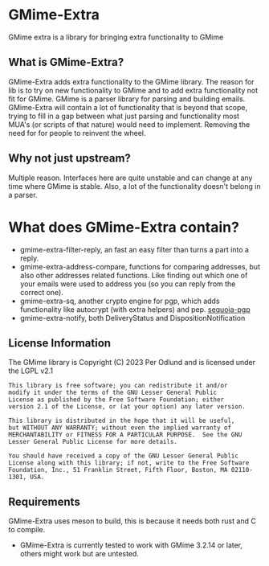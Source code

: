 # GMime-Extra 
GMime extra is a library for bringing extra functionality to GMime

## What is GMime-Extra? 
GMime-Extra adds extra functionality to the GMime library. The reason for lib
is to try on new functionality to GMime and to add extra functionality not fit
for GMime. GMime is a parser library for parsing and building emails.
GMime-Extra will contain a lot of functionality that is beyond that scope,
trying to fill in a gap between what just parsing and functionality most MUA's
(or scripts of that nature) would need to implement. Removing the need for for
people to reinvent the wheel.

## Why not just upstream?
Multiple reason. Interfaces here are quite unstable and can change at any time
where GMime is stable. Also, a lot of the functionality doesn't belong in a parser.

# What does GMime-Extra contain?
- gmime-extra-filter-reply, an fast an easy filter than turns a part into a
reply.
- gmime-extra-address-compare, functions for comparing addresses, but also
other addresses related functions. Like finding out which one of your emails
were used to address you (so you can reply from the correct one).
- gmime-extra-sq, another crypto engine for pgp, which adds functionality like
autocrypt (with extra helpers) and pep. [sequoia-pgp](https://sequoia-pgp.org/)
- gmime-extra-notify, both DeliveryStatus and DispositionNotification

## License Information

The GMime library is Copyright (C) 2023 Per Odlund and is licensed under the LGPL v2.1

    This library is free software; you can redistribute it and/or
    modify it under the terms of the GNU Lesser General Public
    License as published by the Free Software Foundation; either
    version 2.1 of the License, or (at your option) any later version.

    This library is distributed in the hope that it will be useful,
    but WITHOUT ANY WARRANTY; without even the implied warranty of
    MERCHANTABILITY or FITNESS FOR A PARTICULAR PURPOSE.  See the GNU
    Lesser General Public License for more details.

    You should have received a copy of the GNU Lesser General Public
    License along with this library; if not, write to the Free Software
    Foundation, Inc., 51 Franklin Street, Fifth Floor, Boston, MA 02110-1301, USA.

## Requirements

GMime-Extra uses meson to build, this is because it needs both rust and C to compile.

- GMime-Extra is currently tested to work with GMime 3.2.14 or later, others
might work but are untested. 
